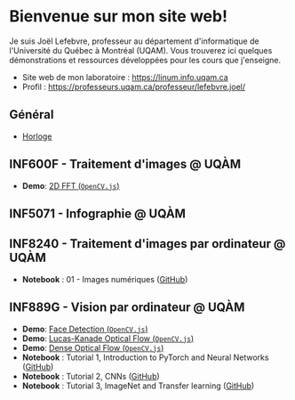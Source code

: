 # Bienvenue sur mon site web!

Je suis Joël Lefebvre, professeur au département d'informatique de l'Université du Québec à Montréal (UQAM). Vous trouverez ici quelques démonstrations et ressources développées pour les cours que j'enseigne.

* Site web de mon laboratoire : https://linum.info.uqam.ca
* Profil : https://professeurs.uqam.ca/professeur/lefebvre.joel/

## Général
* [Horloge](demos/horloge.html)

## INF600F - Traitement d'images @ UQÀM
* **Demo**: [2D FFT (`OpenCV.js`)](demos/inf600f_2d_fft.html)

## INF5071 - Infographie @ UQÀM

## INF8240 - Traitement d'images par ordinateur @ UQÀM
* **Notebook** : 01 - Images numériques ([GitHub](https://github.com/joe-from-mtl/teaching/blob/main/notebooks/inf8240-images/inf8240_01_introduction.ipynb))

## INF889G - Vision par ordinateur @ UQÀM
* **Demo**: [Face Detection (`OpenCV.js`)](demos/inf889g_face_detection.html)
* **Demo**: [Lucas-Kanade Optical Flow (`OpenCV.js`)](demos/opticalFlowLK.html)
* **Demo**: [Dense Optical Flow (`OpenCV.js`)](demos/opticalFlowDense.html)
* **Notebook** : Tutorial 1, Introduction to PyTorch and Neural Networks ([GitHub](https://github.com/joe-from-mtl/teaching/blob/main/notebooks/inf889g-vision/tuto1_intro_pytorch.ipynb))
* **Notebook** : Tutorial 2, CNNs ([GitHub](https://github.com/joe-from-mtl/teaching/blob/main/notebooks/inf889g-vision/tuto2_cnns_pytorch.ipynb))
* **Notebook** : Tutorial 3, ImageNet and Transfer learning ([GitHub](https://github.com/joe-from-mtl/teaching/blob/main/notebooks/inf889g-vision/tuto3_imagenet_transfert.ipynb))
